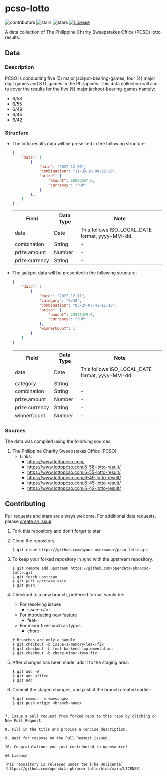 # pcso-lotto

![contributors](https://badgen.net/github/contributors/opendata-ph/pcso-lotto)
![stars](https://badgen.net/github/stars/opendata-ph/pcso-lotto)
![stars](https://badgen.net/github/forks/opendata-ph/pcso-lotto)
[![License](https://badgen.net/github/license/opendata-ph/pcso-lotto)](https://github.com/opendata-ph/pcso-lotto/blob/main/LICENSE)

A data collection of The Philippine Charity Sweepstakes Office (PCSO) lotto results.

## Data

### Description

PCSO is conducting five (5) major jackpot-bearing-games, four (4) major digit games and STL games in the Philippines. This data collection will aim to cover the results for the five (5) major jackpot-bearing-games namely:

- 6/58
- 6/55
- 6/49
- 6/45
- 6/42

### Structure

- The lotto results data will be presented in the following structure:

    ```json
    {
        "data": [
            {
                "date": "2022-12-08",
                "combination": "11-39-10-09-22-29",
                "prize": {
                    "amount": 10897597.6,
                    "currency": "PHP"
                }
            },
        ]
    }

    ```

    <table>
    <tr><th>Field</th><th>Data Type</th><th>Note</th></tr>
    <tr><td>date</td><td>Date</td><td>This follows ISO_LOCAL_DATE format, yyyy-MM-dd.</td></tr>
    <tr><td>combination</td><td>String</td><td>-</td></tr>
    <tr><td>prize.amount</td><td>Number</td><td>-</td></tr>
    <tr><td>prize.currency</td><td>String</td><td>-</td></tr>
    </table>

- The jackpot data will be presented in the following structure:

    ```json
    {
        "data": [
            {
                "date": "2022-12-11",
                "category": "6/49",
                "combination": "03-24-07-41-11-16",
                "prize": {
                    "amount": 23971499.6,
                    "currency": "PHP"
                },
                "winnerCount": 1
            }
        ]
    }

    ```

    <table>
    <tr><th>Field</th><th>Data Type</th><th>Note</th></tr>
    <tr><td>date</td><td>Date</td><td>This follows ISO_LOCAL_DATE format, yyyy-MM-dd.</td></tr>
    <tr><td>category</td><td>String</td><td>-</td></tr>
    <tr><td>combination</td><td>String</td><td>-</td></tr>
    <tr><td>prize.amount</td><td>Number</td><td>-</td></tr>
    <tr><td>prize.currency</td><td>String</td><td>-</td></tr>
    <tr><td>winnerCount</td><td>Number</td><td>-</td></tr>
    </table>

### Sources

The data was compiled using the following sources:

1. The Philippine Charity Sweepstakes Office (PCSO)
    * Links:
        * https://www.lottopcso.com/
        * https://www.lottopcso.com/6-58-lotto-result/
        * https://www.lottopcso.com/6-55-lotto-result/
        * https://www.lottopcso.com/6-49-lotto-result/
        * https://www.lottopcso.com/6-45-lotto-result/
        * https://www.lottopcso.com/6-42-lotto-result/

## Contributing

Pull requests and stars are always welcome. For additional data requests, please [create an issue](https://github.com/opendata-ph/pcso-lotto/issues/new).

1. Fork this repository and don't forget to star

2. Clone the repository

    ```
    $ git clone https://github.com/<your-username>/pcso-lotto.git
    ```

3. To keep your forked repository in sync with the upstream repository:

    ```
    $ git remote add upstream https://github.com/opendata-ph/pcso-lotto.git
    $ git fetch upstream
    $ git pull upstream main
    $ git push
    ```

4. Checkout to a new branch, preferred format would be:
   - For resolving issues
      - issue-<#>-<description>
   - For introducing new feature
      - feat-<description>
   - For minor fixes such as typos
      - chore-<description>
  
    ```
    # Branches are only a sample
    $ git checkout -b issue-1-memory-leak-fix
    $ git checkout -b feat-backend-implementation
    $ git checkout -b chore-minor-typo-fix
    ```

5. After changes has been made, add it to the staging area:

    ```
    $ git add -A
    $ git add <file>
    $ git add .
    ```

6. Commit the staged changes, and push it the branch created earlier:

    ```
    $ git commit -m <message>
    $ git push origin <branch-name>
```

7. Issue a pull request from forked repo to this repo by clicking on New Pull Request.

8. Fill in the title and provide a concise description.

9. Wait for respose on the Pull Request issued. 

10. Congratulations you just contributed to opensource!

## License

This repository is released under the [The Unlicense](https://github.com/opendata-ph/pcso-lotto/blob/main/LICENSE).